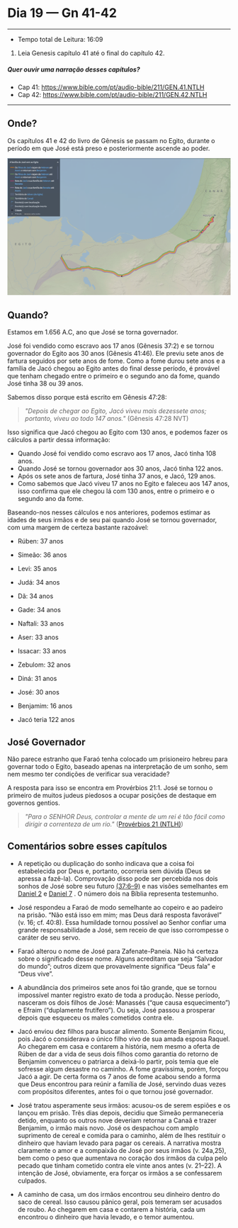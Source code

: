 # Dia 19 — Gn 41-42

--- 

- Tempo total de Leitura: 16:09

1. Leia Genesis capítulo 41 até o final do capítulo 42.

##### Quer ouvir uma narração desses capítulos?

- Cap 41: https://www.bible.com/pt/audio-bible/211/GEN.41.NTLH
- Cap 42: https://www.bible.com/pt/audio-bible/211/GEN.42.NTLH

---

## Onde?

Os capítulos 41 e 42 do livro de Gênesis se passam no Egito, durante o período em que José está preso e posteriormente ascende ao poder.

![img_1.png](../../images/img_26.png)


## Quando?

Estamos em 1.656 A.C, ano que José se torna governador.

José foi vendido como escravo aos 17 anos (Gênesis 37:2) e se tornou governador do Egito aos 30 anos (Gênesis 41:46). Ele previu sete anos de fartura seguidos por sete anos de fome. Como a fome durou sete anos e a família de Jacó chegou ao Egito antes do final desse período, é provável que tenham chegado entre o primeiro e o segundo ano da fome, quando José tinha 38 ou 39 anos.

Sabemos disso porque está escrito em Gênesis 47:28:

> *"Depois de chegar ao Egito, Jacó viveu mais dezessete anos; portanto, viveu ao todo 147 anos."* (Gênesis 47:28 NVT)

Isso significa que Jacó chegou ao Egito com 130 anos, e podemos fazer os cálculos a partir dessa informação:

- Quando José foi vendido como escravo aos 17 anos, Jacó tinha 108 anos.
- Quando José se tornou governador aos 30 anos, Jacó tinha 122 anos.
- Após os sete anos de fartura, José tinha 37 anos, e Jacó, 129 anos.
- Como sabemos que Jacó viveu 17 anos no Egito e faleceu aos 147 anos, isso confirma que ele chegou lá com 130 anos, entre o primeiro e o segundo ano da fome.

Baseando-nos nesses cálculos e nos anteriores, podemos estimar as idades de seus irmãos e de seu pai quando José se tornou governador, com uma margem de certeza bastante razoável:


- Rúben: 37 anos
- Simeão: 36 anos
- Levi: 35 anos
- Judá: 34 anos
- Dã: 34 anos
- Gade: 34 anos
- Naftali: 33 anos
- Aser: 33 anos
- Issacar: 33 anos
- Zebulom: 32 anos
- Diná: 31 anos
- José: 30 anos
- Benjamim: 16 anos

- Jacó teria 122 anos

## José Governador

Não parece estranho que Faraó tenha colocado um prisioneiro hebreu para governar todo o Egito, baseado apenas na interpretação de um sonho, sem nem mesmo ter condições de verificar sua veracidade?

A resposta para isso se encontra em Provérbios 21:1. José se tornou o primeiro de muitos judeus piedosos a ocupar posições de destaque em governos gentios.

> *"Para o SENHOR Deus, controlar a mente de um rei é tão fácil como dirigir a correnteza de um rio."* (<a href="https://www.bible.com/pt/bible/211/PRO.21.NTLH" target="_blank" onclick="window.open(this.href, 'popup', 'width=600,height=400'); return false;">Provérbios 21 (NTLH)</a>)


## Comentários sobre esses capítulos
- A repetição ou duplicação do sonho indicava que a coisa foi estabelecida por Deus e, portanto, ocorreria sem dúvida (Deus se apressa a fazê-la). Comprovação disso pode ser percebida nos dois sonhos de José sobre seu futuro 
  <a href="https://www.bible.com/pt/bible/211/GEN.37.NTLH#:~:text=sonho%20que%20tive.-,7Sonhei,-que%20est%C3%A1vamos%20no" target="_blank" onclick="window.open(this.href, 'popup', 'width=600,height=400'); return false;">(37:6–9)</a>
 e nas visões semelhantes em <a href="https://www.bible.com/pt/bible/211/DAN.2.NTLH" target="_blank" onclick="window.open(this.href, 'popup', 'width=600,height=400'); return false;">Daniel 2</a>
  e <a href="https://www.bible.com/pt/bible/211/DAN.7.NTLH" target="_blank" onclick="window.open(this.href, 'popup', 'width=600,height=400'); return false;">Daniel 7</a>
  . O número dois na Bíblia representa testemunho.


- José respondeu a Faraó de modo semelhante ao copeiro e ao padeiro na prisão. “Não está isso em mim; mas Deus dará resposta favorável” (v. 16; cf. 40:8). Essa humildade tornou possível ao Senhor confiar uma grande responsabilidade a José, sem receio de que isso corrompesse o caráter de seu servo.


- Faraó alterou o nome de José para Zafenate-Paneia. Não há certeza sobre o significado desse nome. Alguns acreditam que seja “Salvador do mundo”; outros dizem que provavelmente significa “Deus fala” e “Deus vive”.


- A abundância dos primeiros sete anos foi tão grande, que se tornou impossível manter registro exato de toda a produção. Nesse período, nasceram os dois filhos de José: Manassés (“que causa esquecimento”) e Efraim (“duplamente frutífero”). Ou seja, José passou a prosperar depois que esqueceu os males cometidos contra ele.


- Jacó enviou dez filhos para buscar alimento. Somente Benjamim ficou, pois Jacó o considerava o único filho vivo de sua amada esposa Raquel. Ao chegarem em casa e contarem a história, nem mesmo a oferta de Rúben de dar a vida de seus dois filhos como garantia do retorno de Benjamim convenceu o patriarca a deixá-lo partir, pois temia que ele sofresse algum desastre no caminho. A fome gravíssima, porém, forçou Jacó a agir. De certa forma os 7 anos de fome acabou sendo a forma que Deus encontrou para reúnir a família de José, servindo duas vezes com propósitos diferentes, antes foi o que tornou josé governador.


- José tratou asperamente seus irmãos: acusou-os de serem espiões e os lançou em prisão. Três dias depois, decidiu que Simeão permaneceria detido, enquanto os outros nove deveriam retornar a Canaã e trazer Benjamim, o irmão mais novo. José os despachou com amplo suprimento de cereal e comida para o caminho, além de lhes restituir o dinheiro que haviam levado para pagar os cereais. A narrativa mostra claramente o amor e a compaixão de José por seus irmãos (v. 24a,25), bem como o peso que aumentava no coração dos irmãos da culpa pelo pecado que tinham cometido contra ele vinte anos antes (v. 21–22). A intenção de José, obviamente, era forçar os irmãos a se confessarem culpados.


- A caminho de casa, um dos irmãos encontrou seu dinheiro dentro do saco de cereal. Isso causou pânico geral, pois temeram ser acusados de roubo. Ao chegarem em casa e contarem a história, cada um encontrou o dinheiro que havia levado, e o temor aumentou.

